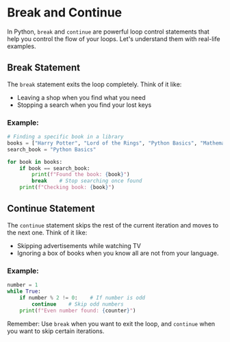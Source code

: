 # Break and Continue

In Python, `break` and `continue` are powerful loop control statements that help you control the flow of your loops. Let's understand them with real-life examples.

## Break Statement
The `break` statement exits the loop completely. Think of it like:
- Leaving a shop when you find what you need
- Stopping a search when you find your lost keys

### Example:
```python
# Finding a specific book in a library
books = ["Harry Potter", "Lord of the Rings", "Python Basics", "Mathematics"]
search_book = "Python Basics"

for book in books:
    if book == search_book:
        print(f"Found the book: {book}")
        break    # Stop searching once found
    print(f"Checking book: {book}")
```

## Continue Statement
The `continue` statement skips the rest of the current iteration and moves to the next one. Think of it like:
- Skipping advertisements while watching TV
- Ignoring a box of books when you know all are not from your language.

### Example:
```python
number = 1
while True:
    if number % 2 != 0:    # If number is odd
        continue    # Skip odd numbers
    print(f"Even number found: {counter}")
```

Remember: Use `break` when you want to exit the loop, and `continue` when you want to skip certain iterations.